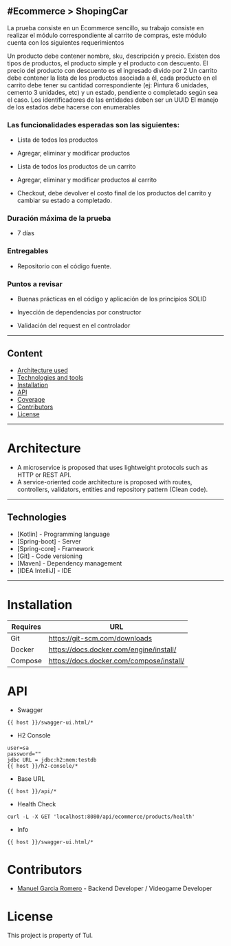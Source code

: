 #Ecommerce > ShopingCar
---
La prueba consiste en un Ecommerce sencillo, su trabajo consiste en realizar el módulo correspondiente al carrito de compras, este módulo cuenta con los siguientes requerimientos


Un producto debe contener nombre, sku, descripción y precio.
Existen dos tipos de productos, el producto simple y el producto con descuento. El precio del producto con descuento es el ingresado divido por 2
Un carrito debe contener la lista de los productos asociada a él, cada producto en el carrito debe tener su cantidad correspondiente (ej: Pintura 6 unidades, cemento 3 unidades, etc) y un estado, pendiente o completado según sea el caso.
Los identificadores de las entidades deben ser un UUID
El manejo de los estados debe hacerse con enumerables

### Las funcionalidades esperadas son las siguientes:
- Lista de todos los productos

- Agregar, eliminar y modificar productos

- Lista de todos los productos de un carrito

- Agregar, eliminar y modificar productos al carrito

- Checkout, debe devolver el costo final de los productos del carrito y cambiar su estado a completado.

### Duración máxima de la prueba

- 7 días

### Entregables

- Repositorio con el código fuente.



### Puntos a revisar

- Buenas prácticas en el código y aplicación de los principios SOLID

- Inyección de dependencias por constructor

- Validación del request en el controlador

---
## Content

- [Architecture used](#Architecture)
- [Technologies and tools](#Technologies)
- [Installation](#Installation)
- [API](#API)
- [Coverage](#Coverage)
- [Contributors](#Contributors)
- [License](#License)

----

# Architecture

- A microservice is proposed that uses lightweight protocols such as HTTP or REST API.
- A service-oriented code architecture is proposed with routes, controllers, validators, entities and repository pattern (Clean code).
----

## Technologies
* [Kotlin] - Programming language
* [Spring-boot] - Server 
* [Spring-core] - Framework
* [Git] - Code versioning
* [Maven] - Dependency management
* [IDEA IntelliJ] - IDE
-------

# Installation


| Requires | URL |
| ------ | ------ |
| Git | https://git-scm.com/downloads |
| Docker | https://docs.docker.com/engine/install/ |
| Compose | https://docs.docker.com/compose/install/ |



# API
- Swagger
```
{{ host }}/swagger-ui.html/*
```
- H2 Console
```
user=sa
password=""
jdbc URL = jdbc:h2:mem:testdb
{{ host }}/h2-console/*
```

- Base URL
```
{{ host }}/api/*
```
- Health Check
```
curl -L -X GET 'localhost:8080/api/ecommerce/products/health'
```
- Info
```
{{ host }}/swagger-ui.html/*
```


# Contributors
- [Manuel Garcia Romero](https://www.linkedin.com/in/manuel-alejandro-garcia-romero-01b1b1187/) - Backend Developer / Videogame Developer

# License
This project is property of Tul.


